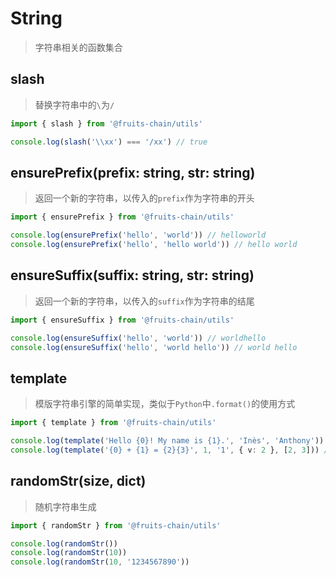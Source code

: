 # String

> 字符串相关的函数集合

## slash

> 替换字符串中的`\`为`/`

```ts
import { slash } from '@fruits-chain/utils'

console.log(slash('\\xx') === '/xx') // true
```

## ensurePrefix(prefix: string, str: string)

> 返回一个新的字符串，以传入的`prefix`作为字符串的开头

```ts
import { ensurePrefix } from '@fruits-chain/utils'

console.log(ensurePrefix('hello', 'world')) // helloworld
console.log(ensurePrefix('hello', 'hello world')) // hello world
```

## ensureSuffix(suffix: string, str: string)

> 返回一个新的字符串，以传入的`suffix`作为字符串的结尾

```ts
import { ensureSuffix } from '@fruits-chain/utils'

console.log(ensureSuffix('hello', 'world')) // worldhello
console.log(ensureSuffix('hello', 'world hello')) // world hello
```

## template

> 模版字符串引擎的简单实现，类似于`Python`中`.format()`的使用方式

```ts
import { template } from '@fruits-chain/utils'

console.log(template('Hello {0}! My name is {1}.', 'Inès', 'Anthony')) // Hello Inès! My name is Anthony.
console.log(template('{0} + {1} = {2}{3}', 1, '1', { v: 2 }, [2, 3])) // 1 + 1 = [object Object]2,3
```

## randomStr(size, dict)

> 随机字符串生成

```ts
import { randomStr } from '@fruits-chain/utils'

console.log(randomStr())
console.log(randomStr(10))
console.log(randomStr(10, '1234567890'))
```
